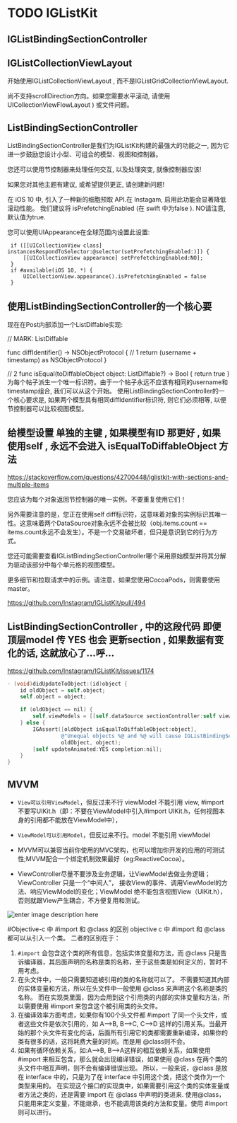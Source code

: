  # TODO  IGListKit

## IGListBindingSectionController

## IGListCollectionViewLayout

开始使用IGListCollectionViewLayout , 而不是IGListGridCollectionViewLayout.

尚不支持scrollDirection方向。如果您需要水平滚动, 请使用UICollectionViewFlowLayout ) 或文件问题。


 ## ListBindingSectionController
ListBindingSectionController是我们为IGListKit构建的最强大的功能之一, 因为它进一步鼓励您设计小型、可组合的模型、视图和控制器。

 您还可以使用节控制器来处理任何交互, 以及处理突变, 就像控制器应该!

 如果您对其他主题有建议, 或希望提供更正, 请创建新问题!


 在 iOS 10 中, 引入了一种新的细胞预取 API.在 Instagam, 启用此功能会显著降低滚动性能。
 我们建议将 isPrefetchingEnabled (在 swift 中为false ). NO请注意, 默认值为true.

 您可以使用UIAppearance在全球范围内设置此设置:

```plain
 if ([[UICollectionView class] instancesRespondToSelector:@selector(setPrefetchingEnabled:)]) {
     [[UICollectionView appearance] setPrefetchingEnabled:NO];
 }
 if #available(iOS 10, *) {
     UICollectionView.appearance().isPrefetchingEnabled = false
 }

```


## 使用ListBindingSectionController的一个核心要
现在在Post内部添加一个ListDiffable实现:

// MARK: ListDiffable

func diffIdentifier() -> NSObjectProtocol {
  // 1
  return (username + timestamp) as NSObjectProtocol
}

// 2
func isEqual(toDiffableObject object: ListDiffable?) -> Bool {
  return true
}
为每个帖子派生一个唯一标识符。由于一个帖子永远不应该有相同的username和timestamp组合, 我们可以从这个开始。
使用ListBindingSectionController的一个核心要求是, 如果两个模型具有相同diffIdentifier标识符, 则它们必须相等, 以便节控制器可以比较视图模型。


## 给模型设置 单独的主键 , 如果模型有ID 那更好 , 如果使用self , 永远不会进入 isEqualToDiffableObject 方法

https://stackoverflow.com/questions/42700448/iglistkit-with-sections-and-multiple-items

您应该为每个对象返回节控制器的唯一实例。不要重复使用它们！

另外需要注意的是，您正在使用self diff标识符，这意味着对象的实例标识其唯一性。这意味着两个DataSource对象永远不会被比较（obj.items.count == items.count永远不会发生）。不是一个交易破坏者，但只是意识到它的行为方式。

您还可能需要查看IGListBindingSectionController哪个采用原始模型并将其分解为驱动该部分中每个单元格的视图模型。

更多细节和拉取请求中的示例。请注意，如果您使用CocoaPods，则需要使用master。

https://github.com/Instagram/IGListKit/pull/494



## ListBindingSectionController , 中的这段代码 即便顶层model 传 YES 也会 更新section , 如果数据有变化的话, 这就放心了...呼...
https://github.com/Instagram/IGListKit/issues/1174
```objectivec
- (void)didUpdateToObject:(id)object {
    id oldObject = self.object;
    self.object = object;

    if (oldObject == nil) {
        self.viewModels = [[self.dataSource sectionController:self viewModelsForObject:object] copy];
    } else {
        IGAssert([oldObject isEqualToDiffableObject:object],
                 @"Unequal objects %@ and %@ will cause IGListBindingSectionController to reload the entire section",
                 oldObject, object);
        [self updateAnimated:YES completion:nil];
    }
}
```

## MVVM

- `View可以引用ViewModel`，但反过来不行 viewModel 不能引用 view, #import 不要写UIKit.h（即：不要在ViewModel中引入#import UIKit.h，任何视图本身的引用都不能放在ViewModel中），
- `ViewModel可以引用Model`，但反过来不行。model 不能引用 viewModel

- MVVM可以兼容当前你使用的MVC架构，也可以增加你开发的应用的可测试性;MVVM配合一个绑定机制效果最好（eg:ReactiveCocoa）。
- ViewController尽量不要涉及业务逻辑，让ViewModel去做业务逻辑；ViewController 只是一个“中间人”，
接收View的事件、调用ViewModel的方法、响应ViewModel的变化；ViewModel 绝不能包含视图View（UIKit.h），否则就跟View产生耦合，不方便复用和测试。


![enter image description here](https://upload-images.jianshu.io/upload_images/6849686-8634e511c5ec6378?imageMogr2/auto-orient/strip%7CimageView2/2/w/1000/format/webp)


#Objective-c 中 #import 和 @class 的区别
objective c 中 #import 和 @class 都可以从引入一个类。 二者的区别在于：

1. `#import` 会包含这个类的所有信息，包括实体变量和方法，而 @class 只是告诉编译器，其后面声明的名称是类的名称，至于这些类是如何定义的，暂时不用考虑。
2. 在头文件中，一般只需要知道被引用的类的名称就可以了。 不需要知道其内部的实体变量和方法，所以在头文件中一般使用 @class 来声明这个名称是类的名称。 而在实现类里面，因为会用到这个引用类的内部的实体变量和方法，所以需要使用 #import 来包含这个被引用类的头文件。
3. 在编译效率方面考虑，如果你有100个头文件都 #import 了同一个头文件，或者这些文件是依次引用的，如 A–>B, B–>C, C–>D 这样的引用关系。当最开始的那个头文件有变化的话，后面所有引用它的类都需要重新编译，如果你的类有很多的话，这将耗费大量的时间。而是用 @class则不会。
4. 如果有循环依赖关系，如:A–>B, B–>A这样的相互依赖关系，如果使用 #import 来相互包含，那么就会出现编译错误，如果使用 @class 在两个类的头文件中相互声明，则不会有编译错误出现。
所以，一般来说，@class 是放在 interface 中的，只是为了在 interface 中引用这个类，把这个类作为一个类型来用的。 在实现这个接口的实现类中，如果需要引用这个类的实体变量或者方法之类的，还是需要 import 在 @class 中声明的类进来.   使用@class，只能用来定义变量，不能继承，也不能调用该类的方法和变量。使用 #import 则可以进行。